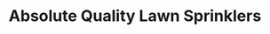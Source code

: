 ---
title: "Absolute Quality Lawn Sprinklers"
url: /brownstown-charter-township/absolute-quality-lawn-sprinklers/
shop: shop
---